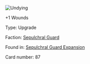 
![Undying](https://warhammerunderworlds.com/wp-content/uploads/sites/6/2017/12/087_ENG-Undying.png)

+1 Wounds

Type: Upgrade

Faction: [Sepulchral Guard](/factions/sepulchral-guard.md)

Found in: [Sepulchral Guard Expansion](/locations/sepulchral-guard-expansion.md)

Card number: 87

